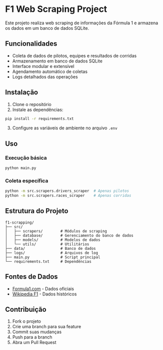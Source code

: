 # F1 Web Scraping Project

Este projeto realiza web scraping de informações da Fórmula 1 e armazena os dados em um banco de dados SQLite.

## Funcionalidades

- Coleta de dados de pilotos, equipes e resultados de corridas
- Armazenamento em banco de dados SQLite
- Interface modular e extensível
- Agendamento automático de coletas
- Logs detalhados das operações

## Instalação

1. Clone o repositório
2. Instale as dependências:
```bash
pip install -r requirements.txt
```

3. Configure as variáveis de ambiente no arquivo `.env`

## Uso

### Execução básica
```bash
python main.py
```

### Coleta específica
```bash
python -m src.scrapers.drivers_scraper  # Apenas pilotos
python -m src.scrapers.races_scraper    # Apenas corridas
```

## Estrutura do Projeto

```
f1-scrapping/
├── src/
│   ├── scrapers/        # Módulos de scraping
│   ├── database/        # Gerenciamento do banco de dados
│   ├── models/          # Modelos de dados
│   └── utils/           # Utilitários
├── data/                # Banco de dados
├── logs/                # Arquivos de log
├── main.py              # Script principal
└── requirements.txt     # Dependências
```

## Fontes de Dados

- [Formula1.com](https://www.formula1.com) - Dados oficiais
- [Wikipedia F1](https://en.wikipedia.org/wiki/Formula_One) - Dados históricos

## Contribuição

1. Fork o projeto
2. Crie uma branch para sua feature
3. Commit suas mudanças
4. Push para a branch
5. Abra um Pull Request
